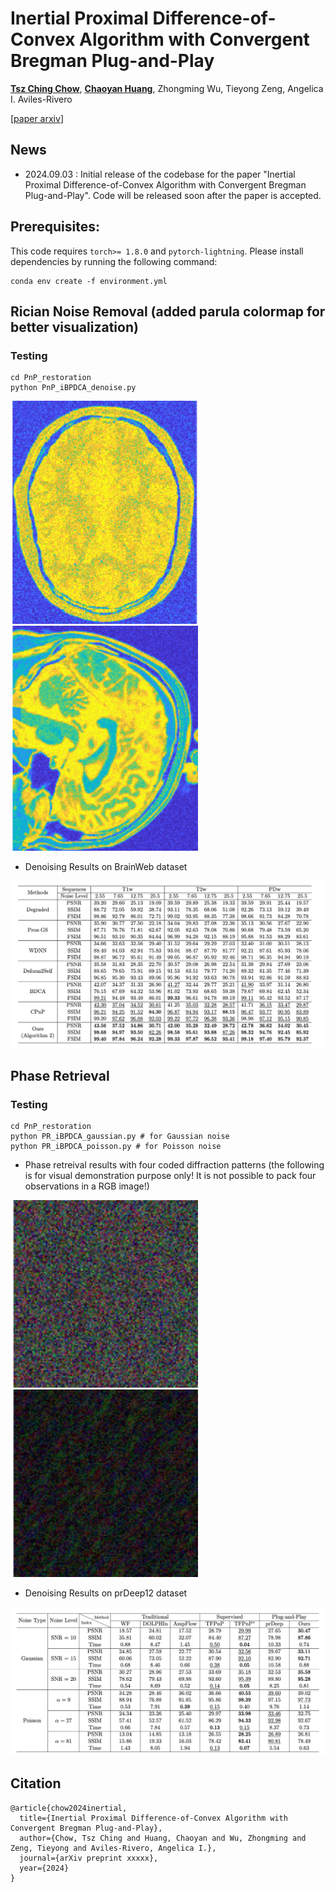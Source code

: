 # Inertial Proximal Difference-of-Convex Algorithm with Convergent Bregman Plug-and-Play
[**Tsz Ching Chow**](https://github.com/nicholechow), [**Chaoyan Huang**](https://scholar.google.com/citations?user=Sun7dRgAAAAJ&hl=en&oi=ao), Zhongming Wu, Tieyong Zeng, Angelica I. Aviles-Rivero

<!-- xxxxx  needs to be filled in -->
[[paper arxiv](https://arxiv.org/pdf/xxxxx.pdf)]  

## News
- 2024.09.03 : Initial release of the codebase for the paper "Inertial Proximal Difference-of-Convex Algorithm with Convergent Bregman Plug-and-Play". Code will be released soon after the paper is accepted.

## Prerequisites:
This code requires `torch>= 1.8.0` and `pytorch-lightning`. Please install dependencies by running the following command:
```
conda env create -f environment.yml
```



Rician Noise Removal (added parula colormap for better visualization)
----------
### Testing
```
cd PnP_restoration
python PnP_iBPDCA_denoise.py
```

[<img src="./raw/PDw.gif" width="300px"/>](https://imgsli.com/MjkyNzc1) 
[<img src="./raw/T2w.gif" width="300px"/>](https://imgsli.com/MjkyNzcz) 

- Denoising Results on BrainWeb dataset

<img src="raw/rician_table.png" width="600px"/> 



Phase Retrieval
----------
### Testing
```
cd PnP_restoration
python PR_iBPDCA_gaussian.py # for Gaussian noise
python PR_iBPDCA_poisson.py # for Poisson noise
```
- Phase retreival results with four coded diffraction patterns (the following is for visual demonstration purpose only! It is not possible to pack four observations in a RGB image!)

[<img src="./raw/Pollen.gif" width="300px"/>](https://imgsli.com/MjkyNzc1) 
[<img src="./raw/TadpoleGalaxy.gif" width="300px"/>](https://imgsli.com/MjkyNzcz) 

- Denoising Results on prDeep12 dataset

<img src="raw/pr_table.png" width="600px"/> 




Citation
----------
```
@article{chow2024inertial,
  title={Inertial Proximal Difference-of-Convex Algorithm with Convergent Bregman Plug-and-Play},
  author={Chow, Tsz Ching and Huang, Chaoyan and Wu, Zhongming and Zeng, Tieyong and Aviles-Rivero, Angelica I.},
  journal={arXiv preprint xxxxx},
  year={2024}
}

```
